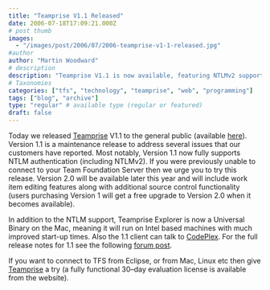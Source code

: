 ```yaml
---
title: "Teamprise V1.1 Released"
date: 2006-07-18T17:09:21.000Z
# post thumb
images:
  - "/images/post/2006/07/2006-teamprise-v1-1-released.jpg"
#author
author: "Martin Woodward"
# description
description: "Teamprise V1.1 is now available, featuring NTLMv2 support, improved Mac performance, and a free upgrade to V2.0 coming soon."
# Taxonomies
categories: ["tfs", "technology", "teamprise", "web", "programming"]
tags: ["blog", "archive"]
type: "regular" # available type (regular or featured)
draft: false
---
```

Today we released [Teamprise](http://www.teamprise.com/) V1.1 to the general public (available [here](http://www.teamprise.com/download/index.html)).  Version 1.1 is a maintenance release to address several issues that our customers have reported. Most notably, Version 1.1 now fully supports NTLM authentication (including NTLMv2). If you were previously unable to connect to your Team Foundation Server then we urge you to try this release. Version 2.0 will be available later this year and will include work item editing features along with additional source control functionality (users purchasing Version 1 will get a free upgrade to Version 2.0 when it becomes available). 

In addition to the NTLM support, Teamprise Explorer is now a Universal Binary on the Mac, meaning it will run on Intel based machines with much improved start-up times.  Also the 1.1 client can talk to [CodePlex](http://www.codeplex.com/).  For the full release notes for 1.1 see the following [forum post](http://support.teamprise.com/viewtopic.php?t=10).

If you want to connect to TFS from Eclipse, or from Mac, Linux etc then give [Teamprise](http://www.teamprise.com/) a try (a fully functional 30–day evaluation license is available from the website).